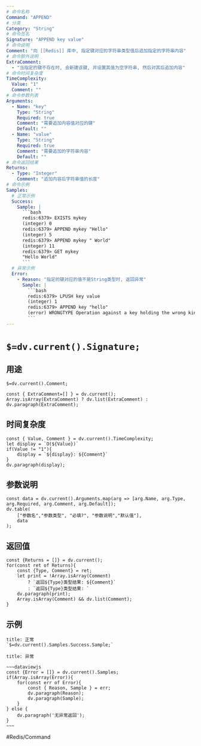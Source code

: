 ```yaml
---
# 命令名称
Command: "APPEND"
# 分类
Category: "String"
# 命令签名
Signature: "APPEND key value"
# 命令说明
Comment: "向 [[Redis]] 库中, 指定键对应的字符串类型值后追加指定的字符串内容"
# 命令额外说明
ExtraComment:
  - "当指定的键不存在时, 会新建该键, 并设置其值为空字符串, 然后对其后追加内容"
# 命令时间复杂度
TimeComplexity:
  Value: "1"
  Comment: ""
# 命令参数列表
Arguments:
  - Name: "key"
    Type: "String"
    Required: true
    Comment: "需要追加内容值对应的键"
    Default: ""
  - Name: "value"
    Type: "String"
    Required: true
    Comment: "需要追加的字符串内容"
    Default: ""
# 命令返回结果
Returns:
  - Type: "Integer"
    Comment: "追加内容后字符串值的长度"
# 命令示例
Samples:
  # 正常示例
  Success:
    Sample: |
      ```bash
      redis:6379> EXISTS mykey
      (integer) 0
      redis:6379> APPEND mykey "Hello"
      (integer) 5
      redis:6379> APPEND mykey " World"
      (integer) 11
      redis:6379> GET mykey
      "Hello World"
      ```
  # 异常示例
  Error:
    - Reason: "指定的键对应的值不是String类型时, 返回异常"
      Sample: |
        ```bash
        redis:6379> LPUSH key value
        (integer) 1
        redis:6379> APPEND key "hello"
        (error) WRONGTYPE Operation against a key holding the wrong kind of value
        ```
---
```


# `$=dv.current().Signature;`

## 用途
`$=dv.current().Comment;`

```dataviewjs
const { ExtraComment=[] } = dv.current();
Array.isArray(ExtraComment) ? dv.list(ExtraComment) : dv.paragraph(ExtraComment);
```

## 时间复杂度
```dataviewjs
const { Value, Comment } = dv.current().TimeComplexity;
let display = `O(${Value})`
if(Value != "1"){
	display = `${display}: ${Comment}`
}
dv.paragraph(display);
```

## 参数说明
```dataviewjs
const data = dv.current().Arguments.map(arg => [arg.Name, arg.Type, arg.Required, arg.Comment, arg.Default]);
dv.table(
	["参数名","参数类型", "必填?", "参数说明","默认值"],
	data
);
```

## 返回值
```dataviewjs
const {Returns = []} = dv.current();
for(const ret of Returns){
	const {Type, Comment} = ret;
	let print = !Array.isArray(Comment) 
		? `返回${Type}类型结果: ${Comment}`
		: `返回${Type}类型结果: `
	dv.paragraph(print);
	Array.isArray(Comment) && dv.list(Comment);
}
```

## 示例
```ad-success
title: 正常
`$=dv.current().Samples.Success.Sample;`
```

```ad-danger
title: 异常

~~~dataviewjs
const {Error = []} = dv.current().Samples;
if(Array.isArray(Error)){
	for(const err of Error){
		const { Reason, Sample } = err;
		dv.paragraph(Reason);
		dv.paragraph(Sample);
	}
} else {
	dv.paragraph('无异常返回');
}
~~~

```

#Redis/Command  